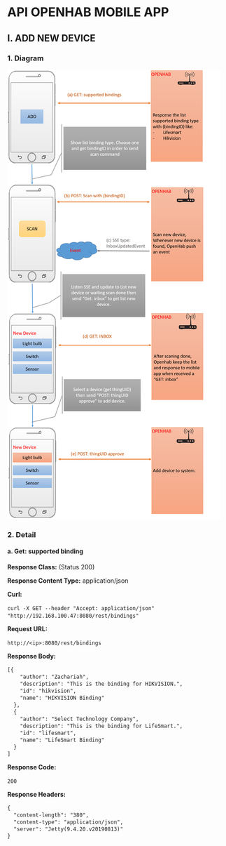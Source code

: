 # API OPENHAB MOBILE APP
## I. ADD NEW DEVICE
### 1. Diagram
![Diagram](/addnewdevicediagram.png)
### 2. Detail
#### a. Get: supported binding
**Response Class:** (Status 200)

**Response Content Type:** application/json

**Curl:** 

```curl -X GET --header "Accept: application/json" "http://192.168.100.47:8080/rest/bindings"```

**Request URL:**

```http://<ip>:8080/rest/bindings```

**Response Body:**
```
[{
    "author": "Zachariah",
    "description": "This is the binding for HIKVISION.",
    "id": "hikvision",
    "name": "HIKVISION Binding"
  },
  {
    "author": "Select Technology Company",
    "description": "This is the binding for LifeSmart.",
    "id": "lifesmart",
    "name": "LifeSmart Binding"
  }
]
```

**Response Code:** 

```200```

**Response Headers:**

```
{
  "content-length": "380",
  "content-type": "application/json",
  "server": "Jetty(9.4.20.v20190813)"
}
```

